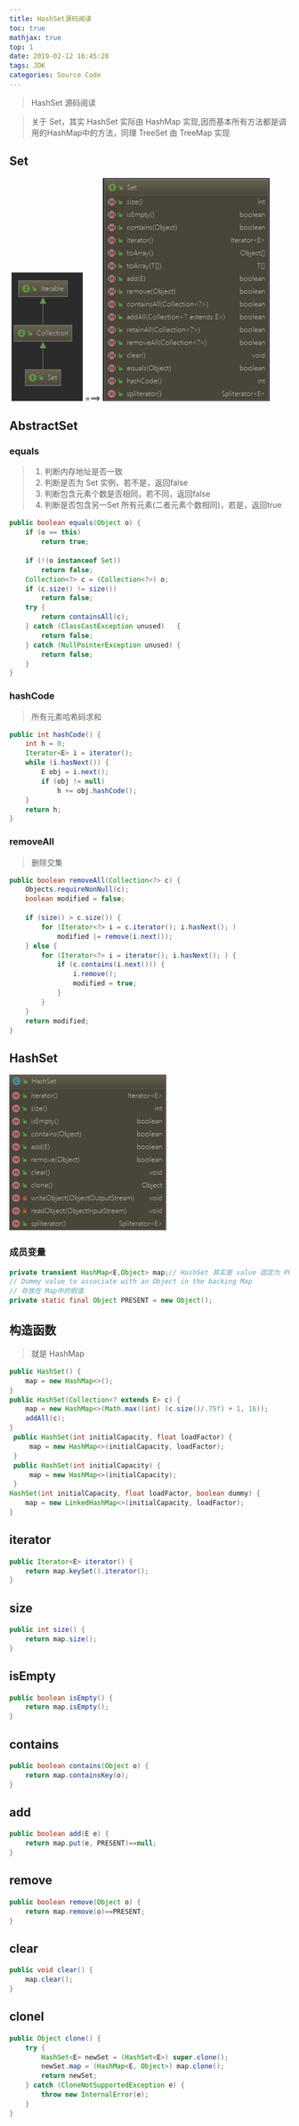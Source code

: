 ```yaml
---
title: HashSet源码阅读
toc: true
mathjax: true
top: 1
date: 2019-02-12 16:45:28
tags: JDK
categories: Source Code
---
```


> HashSet 源码阅读

<!-- more -->

> 关于 Set，其实 HashSet 实际由 HashMap 实现,因而基本所有方法都是调用的HashMap中的方法，同理 TreeSet 由 TreeMap 实现

## Set

​                                          ![1563872039352](JDK-Set-HashSet/1563872039352.png)     ===>    ![1563872053829](JDK-Set-HashSet/1563872053829.png)               



## AbstractSet

### equals

> 1. 判断内存地址是否一致
> 2. 判断是否为 Set 实例，若不是，返回false
> 3. 判断包含元素个数是否相同，若不同，返回false
> 4. 判断是否包含另一Set 所有元素(二者元素个数相同)，若是，返回true

```java
public boolean equals(Object o) {
    if (o == this)
        return true;

    if (!(o instanceof Set))
        return false;
    Collection<?> c = (Collection<?>) o;
    if (c.size() != size())
        return false;
    try {
        return containsAll(c);
    } catch (ClassCastException unused)   {
        return false;
    } catch (NullPointerException unused) {
        return false;
    }
}
```

### hashCode

> 所有元素哈希码求和

```java
public int hashCode() {
    int h = 0;
    Iterator<E> i = iterator();
    while (i.hasNext()) {
        E obj = i.next();
        if (obj != null)
            h += obj.hashCode();
    }
    return h;
}
```

### removeAll

> 删除交集

```java
public boolean removeAll(Collection<?> c) {
    Objects.requireNonNull(c);
    boolean modified = false;

    if (size() > c.size()) {
        for (Iterator<?> i = c.iterator(); i.hasNext(); )
            modified |= remove(i.next());
    } else {
        for (Iterator<?> i = iterator(); i.hasNext(); ) {
            if (c.contains(i.next())) {
                i.remove();
                modified = true;
            }
        }
    }
    return modified;
}
```

## HashSet

![1563873560123](JDK-Set-HashSet/1563873560123.png)

### 成员变量

```java
private transient HashMap<E,Object> map;// HashSet 其实是 value 固定为 PRESENT 的 HashMap
// Dummy value to associate with an Object in the backing Map
// 存放在 Map中的假值
private static final Object PRESENT = new Object(); 
```

## 构造函数

> 就是 HashMap

```java
public HashSet() {
    map = new HashMap<>();
}
public HashSet(Collection<? extends E> c) {
    map = new HashMap<>(Math.max((int) (c.size()/.75f) + 1, 16));
    addAll(c);
}
 public HashSet(int initialCapacity, float loadFactor) {
     map = new HashMap<>(initialCapacity, loadFactor);
 }
 public HashSet(int initialCapacity) {
     map = new HashMap<>(initialCapacity);
 }
HashSet(int initialCapacity, float loadFactor, boolean dummy) {
    map = new LinkedHashMap<>(initialCapacity, loadFactor);
}
```

## iterator

```java
public Iterator<E> iterator() {
    return map.keySet().iterator();
}
```

## size

```java
public int size() {
    return map.size();
}
```

## isEmpty

```java
public boolean isEmpty() {
    return map.isEmpty();
}
```

## contains

```java
public boolean contains(Object o) {
    return map.containsKey(o);
}
```

## add

```java
public boolean add(E e) {
    return map.put(e, PRESENT)==null;
}
```

## remove

```java
public boolean remove(Object o) {
    return map.remove(o)==PRESENT;
}
```

## clear

```java
public void clear() {
    map.clear();
}
```

##  clonel

```java
public Object clone() {
    try {
        HashSet<E> newSet = (HashSet<E>) super.clone();
        newSet.map = (HashMap<E, Object>) map.clone();
        return newSet;
    } catch (CloneNotSupportedException e) {
        throw new InternalError(e);
    }
}
```

